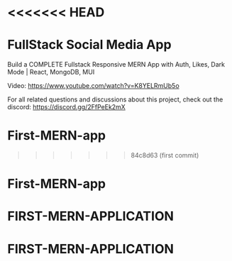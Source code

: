<<<<<<< HEAD
=======
# FullStack Social Media App

Build a COMPLETE Fullstack Responsive MERN App with Auth, Likes, Dark Mode | React, MongoDB, MUI

Video: https://www.youtube.com/watch?v=K8YELRmUb5o

For all related questions and discussions about this project, check out the discord: https://discord.gg/2FfPeEk2mX
# First-MERN-app
>>>>>>> 84c8d63 (first commit)
# First-MERN-app
# FIRST-MERN-APPLICATION
# FIRST-MERN-APPLICATION
